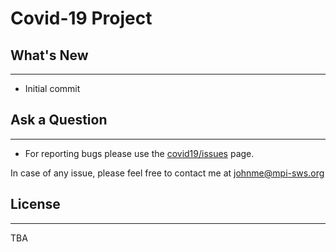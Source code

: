 # Covid-19 Project


## What's New
----------

- Initial commit

## Ask a Question
----------

- For reporting bugs please use the [covid19/issues](https://github.com/johnnatan-messias/covid19/issues) page.

In case of any issue, please feel free to contact me at johnme@mpi-sws.org

## License
----------

TBA